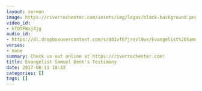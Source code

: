 ```yaml
---
layout: sermon
image: https://riverrochester.com/assets/img/logos/black-background.png
video_id:
- kfQTFWxj4jg
audio_id:
- https://dl.dropboxusercontent.com/s/dd1vf6fjrevl9wx/Evangelist%20Samuel%20Dent%27s%20Testimony.mp3?dl=0
verses:
- none
summary: Check us out online at https://riverrochester.com!
title: Evangelist Samuel Dent's Testimony
date: 2017-06-11 18:33
categories: []
tags: []
---
```

